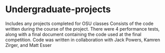 # Undergraduate-projects
Includes any projects completed for OSU classes
Consists of the code written during the course of the project. 
There were 4 performance tests, along with a final document containing the code used at the final competition.
Code was written in collaboration with Jack Powers, Kamren Zirger, and Matt Esser

